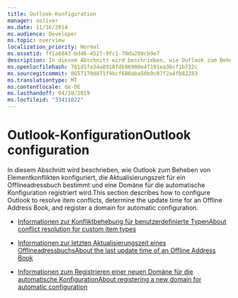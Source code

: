 ```yaml
---
title: Outlook-Konfiguration
manager: soliver
ms.date: 11/16/2014
ms.audience: Developer
ms.topic: overview
localization_priority: Normal
ms.assetid: ff1a6843-6dd6-4527-9fc1-70da288cb9e7
description: In diesem Abschnitt wird beschrieben, wie Outlook zum Beheben von Elementkonflikten konfiguriert, die Aktualisierungszeit für ein Offlineadressbuch bestimmt und eine Domäne für die automatische Konfiguration registriert wird.
ms.openlocfilehash: 781d1fe34a8918fdb96900e4f191ea36cf1b732c
ms.sourcegitcommit: 8657170d071f9bcf680aba50b9c07f2a4fb82283
ms.translationtype: MT
ms.contentlocale: de-DE
ms.lasthandoff: 04/28/2019
ms.locfileid: "33411022"
---
```

# <a name="outlook-configuration"></a><span data-ttu-id="6ccbb-103">Outlook-Konfiguration</span><span class="sxs-lookup"><span data-stu-id="6ccbb-103">Outlook configuration</span></span>

<span data-ttu-id="6ccbb-104">In diesem Abschnitt wird beschrieben, wie Outlook zum Beheben von Elementkonflikten konfiguriert, die Aktualisierungszeit für ein Offlineadressbuch bestimmt und eine Domäne für die automatische Konfiguration registriert wird.</span><span class="sxs-lookup"><span data-stu-id="6ccbb-104">This section describes how to configure Outlook to resolve item conflicts, determine the update time for an Offline Address Book, and register a domain for automatic configuration.</span></span>

- [<span data-ttu-id="6ccbb-105">Informationen zur Konfliktbehebung für benutzerdefinierte Typen</span><span class="sxs-lookup"><span data-stu-id="6ccbb-105">About conflict resolution for custom item types</span></span>](about-conflict-resolution-for-custom-item-types.md)
    
- [<span data-ttu-id="6ccbb-106">Informationen zur letzten Aktualisierungszeit eines Offlineadressbuchs</span><span class="sxs-lookup"><span data-stu-id="6ccbb-106">About the last update time of an Offline Address Book</span></span>](about-the-last-update-time-of-an-offline-address-book.md)
    
- [<span data-ttu-id="6ccbb-107">Informationen zum Registrieren einer neuen Domäne für die automatische Konfiguration</span><span class="sxs-lookup"><span data-stu-id="6ccbb-107">About registering a new domain for automatic configuration</span></span>](about-registering-a-new-domain-for-automatic-configuration.md)
    

